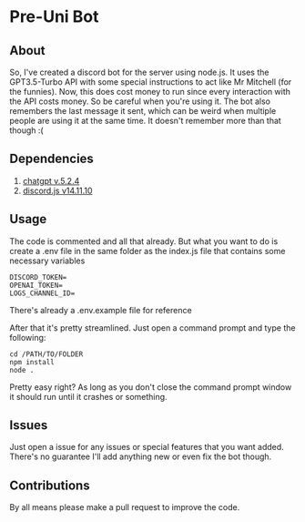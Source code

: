 # Pre-Uni Bot

## About
So, I've created a discord bot for the server using node.js.
It uses the GPT3.5-Turbo API with some special instructions to act like Mr Mitchell (for the funnies).
Now, this does cost money to run since every interaction with the API costs money.
So be careful when you're using it.
The bot also remembers the last message it sent, which can be weird when multiple people are using it at the same time.
It doesn't remember more than that though :(

## Dependencies
1. [chatgpt v.5.2.4](https://www.npmjs.com/package/chatgpt)
2. [discord.js v14.11.10](https://old.discordjs.dev/#/)

## Usage
The code is commented and all that already.
But what you want to do is create a .env file in the same folder as the index.js file that contains some necessary variables

    DISCORD_TOKEN=
    OPENAI_TOKEN=
    LOGS_CHANNEL_ID=
There's already a .env.example file for reference

After that it's pretty streamlined.
Just open a command prompt and type the following:
	
    cd /PATH/TO/FOLDER
    npm install
    node .
Pretty easy right?
As long as you don't close the command prompt window it should run until it crashes or something.

## Issues
Just open a issue for any issues or special features that you want added.
There's no guarantee I'll add anything new or even fix the bot though.
## Contributions
By all means please make a pull request to improve the code.
